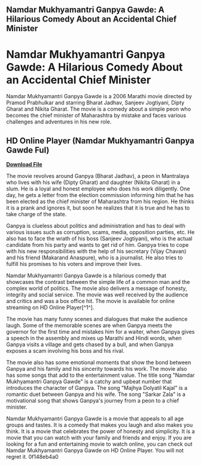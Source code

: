 ## Namdar Mukhyamantri Ganpya Gawde: A Hilarious Comedy About an Accidental Chief Minister

  
# Namdar Mukhyamantri Ganpya Gawde: A Hilarious Comedy About an Accidental Chief Minister
 
Namdar Mukhyamantri Ganpya Gawde is a 2006 Marathi movie directed by Pramod Prabhulkar and starring Bharat Jadhav, Sanjeev Jogtiyani, Dipty Gharat and Nikita Gharat. The movie is a comedy about a simple peon who becomes the chief minister of Maharashtra by mistake and faces various challenges and adventures in his new role.
 
## HD Online Player (Namdar Mukhyamantri Ganpya Gawde Ful)


[**Download File**](https://www.google.com/url?q=https%3A%2F%2Ftinurll.com%2F2tKEnH&sa=D&sntz=1&usg=AOvVaw2yr1fm2qwfRjO3CK1CRuCI)

 
The movie revolves around Ganpya (Bharat Jadhav), a peon in Mantralaya who lives with his wife (Dipty Gharat) and daughter (Nikita Gharat) in a slum. He is a loyal and honest employee who does his work diligently. One day, he gets a letter from the election commission informing him that he has been elected as the chief minister of Maharashtra from his region. He thinks it is a prank and ignores it, but soon he realizes that it is true and he has to take charge of the state.
 
Ganpya is clueless about politics and administration and has to deal with various issues such as corruption, scams, media, opposition parties, etc. He also has to face the wrath of his boss (Sanjeev Jogtiyani), who is the actual candidate from his party and wants to get rid of him. Ganpya tries to cope with his new responsibilities with the help of his secretary (Vijay Chavan) and his friend (Makarand Anaspure), who is a journalist. He also tries to fulfill his promises to his voters and improve their lives.
 
Namdar Mukhyamantri Ganpya Gawde is a hilarious comedy that showcases the contrast between the simple life of a common man and the complex world of politics. The movie also delivers a message of honesty, integrity and social service. The movie was well received by the audience and critics and was a box office hit. The movie is available for online streaming on HD Online Player[^1^].

The movie has many funny scenes and dialogues that make the audience laugh. Some of the memorable scenes are when Ganpya meets the governor for the first time and mistakes him for a waiter, when Ganpya gives a speech in the assembly and mixes up Marathi and Hindi words, when Ganpya visits a village and gets chased by a bull, and when Ganpya exposes a scam involving his boss and his rival.
 
The movie also has some emotional moments that show the bond between Ganpya and his family and his sincerity towards his work. The movie also has some songs that add to the entertainment value. The title song "Namdar Mukhyamantri Ganpya Gawde" is a catchy and upbeat number that introduces the character of Ganpya. The song "Majhya Dolyatil Kajal" is a romantic duet between Ganpya and his wife. The song "Sarkar Zala" is a motivational song that shows Ganpya's journey from a peon to a chief minister.
 
Namdar Mukhyamantri Ganpya Gawde is a movie that appeals to all age groups and tastes. It is a comedy that makes you laugh and also makes you think. It is a movie that celebrates the power of honesty and simplicity. It is a movie that you can watch with your family and friends and enjoy. If you are looking for a fun and entertaining movie to watch online, you can check out Namdar Mukhyamantri Ganpya Gawde on HD Online Player. You will not regret it.
 0f148eb4a0
